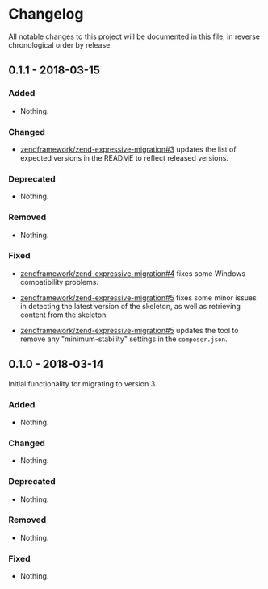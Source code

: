 # Changelog

All notable changes to this project will be documented in this file, in reverse chronological order by release.

## 0.1.1 - 2018-03-15

### Added

- Nothing.

### Changed

- [zendframework/zend-expressive-migration#3](https://github.com/zendframework/zend-expressive-migration/pull/3)
  updates the list of expected versions in the README to reflect released
  versions.

### Deprecated

- Nothing.

### Removed

- Nothing.

### Fixed

- [zendframework/zend-expressive-migration#4](https://github.com/zendframework/zend-expressive-migration/pull/4)
  fixes some Windows compatibility problems.

- [zendframework/zend-expressive-migration#5](https://github.com/zendframework/zend-expressive-migration/pull/5)
  fixes some minor issues in detecting the latest version of the skeleton, as
  well as retrieving content from the skeleton.

- [zendframework/zend-expressive-migration#5](https://github.com/zendframework/zend-expressive-migration/pull/5)
  updates the tool to remove any "minimum-stability" settings in the
  `composer.json`.

## 0.1.0 - 2018-03-14

Initial functionality for migrating to version 3.

### Added

- Nothing.

### Changed

- Nothing.

### Deprecated

- Nothing.

### Removed

- Nothing.

### Fixed

- Nothing.

